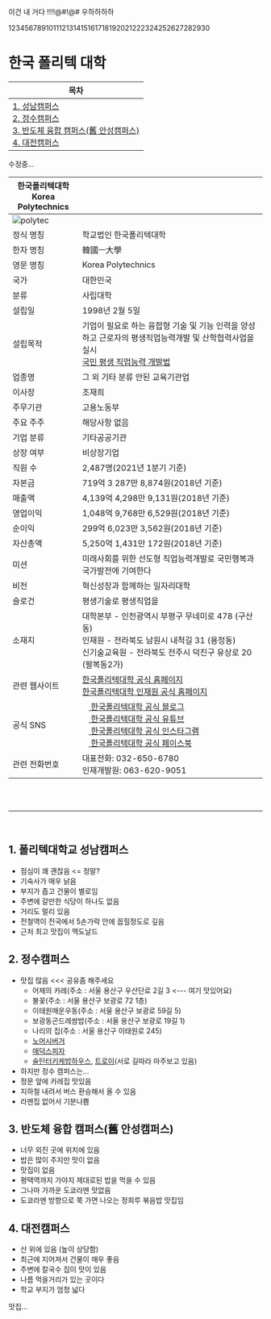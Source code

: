 이건 내 거다 !!!!@#!@#
우하하하하

123456789101112131415161718192021222324252627282930

# 한국 폴리텍 대학

|목차|
|---|
|[1. 성남캠퍼스](https://github.com/junsuk5/namuwiki#1-%ED%8F%B4%EB%A6%AC%ED%85%8D%EB%8C%80%ED%95%99%EA%B5%90-%EC%84%B1%EB%82%A8%EC%BA%A0%ED%8D%BC%EC%8A%A4)</br>[2. 정수캠퍼스](https://github.com/junsuk5/namuwiki#2-%EC%A0%95%EC%88%98%EC%BA%A0%ED%8D%BC%EC%8A%A4)</br>[3. 반도체 융합 캠퍼스(舊 안성캠퍼스)](https://github.com/junsuk5/namuwiki#3-%EB%B0%98%EB%8F%84%EC%B2%B4-%EC%9C%B5%ED%95%A9-%EC%BA%A0%ED%8D%BC%EC%8A%A4%E8%88%8A-%EC%95%88%EC%84%B1%EC%BA%A0%ED%8D%BC%EC%8A%A4)</br>[4. 대전캠퍼스](https://github.com/junsuk5/namuwiki#4-%EB%8C%80%EC%A0%84%EC%BA%A0%ED%8D%BC%EC%8A%A4)|

수정중...

| 한국폴리텍대학 </br> Korea Polytechnics                                                                            |                                                                                                                                                                                                                                                                                                                                                                                         |
| ------------------------------------------------------------------------------------------------------------------ | --------------------------------------------------------------------------------------------------------------------------------------------------------------------------------------------------------------------------------------------------------------------------------------------------------------------------------------------------------------------------------------- |
| ![polytec](https://user-images.githubusercontent.com/101073973/207779501-3134acae-3e6f-42da-b924-b52ecc2394bf.svg) |                                                                                                                                                                                                                                                                                                                                                                                         |
| 정식 명칭                                                                                                          | 학교법인 한국폴리텍대학                                                                                                                                                                                                                                                                                                                                                                 |
| 한자 명칭                                                                                                          | 韓國ㅡ大學                                                                                                                                                                                                                                                                                                                                                                              |
| 영문 명칭                                                                                                          | Korea Polytechnics                                                                                                                                                                                                                                                                                                                                                                      |
| 국가                                                                                                               | 대한민국                                                                                                                                                                                                                                                                                                                                                                                |
| 분류                                                                                                               | 사립대학                                                                                                                                                                                                                                                                                                                                                                                |
| 설립일                                                                                                             | 1998년 2월 5일                                                                                                                                                                                                                                                                                                                                                                          |
| 설립목적                                                                                                           | 기업이 필요로 하는 융합형 기술 및 기능 인력을 양성하고 근로자의 평생직업능력개발 및 산학협력사업을 실시</br>[국민 평생 직업능력 개발법](http://www.law.go.kr/%EB%B2%95%EB%A0%B9/%EA%B5%AD%EB%AF%BC%20%ED%8F%89%EC%83%9D%20%EC%A7%81%EC%97%85%EB%8A%A5%EB%A0%A5%20%EA%B0%9C%EB%B0%9C%EB%B2%95)                                                                                           |
| 업종명                                                                                                             | 그 외 기타 분류 안된 교육기관업                                                                                                                                                                                                                                                                                                                                                         |
| 이사장                                                                                                             | 조재희                                                                                                                                                                                                                                                                                                                                                                                  |
| 주무기관                                                                                                           | 고용노동부                                                                                                                                                                                                                                                                                                                                                                              |
| 주요 주주                                                                                                          | 해당사항 없음                                                                                                                                                                                                                                                                                                                                                                           |
| 기업 분류                                                                                                          | 기타공공기관                                                                                                                                                                                                                                                                                                                                                                            |
| 상장 여부                                                                                                          | 비상장기업                                                                                                                                                                                                                                                                                                                                                                              |
| 직원 수                                                                                                            | 2,487명(2021년 1분기 기준)                                                                                                                                                                                                                                                                                                                                                              |
| 자본금                                                                                                             | 719억 3 287만 8,874원(2018년 기준)                                                                                                                                                                                                                                                                                                                                                      |
| 매출액                                                                                                             | 4,139억 4,298만 9,131원(2018년 기준)                                                                                                                                                                                                                                                                                                                                                    |
| 영업이익                                                                                                           | 1,048억 9,768만 6,529원(2018년 기준)                                                                                                                                                                                                                                                                                                                                                    |
| 순이익                                                                                                             | 299억 6,023만 3,562원(2018년 기준)                                                                                                                                                                                                                                                                                                                                                      |
| 자산총액                                                                                                           | 5,250억 1,431만 172원(2018년 기준)                                                                                                                                                                                                                                                                                                                                                      |
| 미션                                                                                                               | 미래사회를 위한 선도형 직업능력개발로 국민행복과 국가발전에 기여한다                                                                                                                                                                                                                                                                                                                    |
| 비전                                                                                                               | 혁신성장과 함께하는 일자리대학                                                                                                                                                                                                                                                                                                                                                          |
| 슬로건                                                                                                             | 평생기술로 평생직업을                                                                                                                                                                                                                                                                                                                                                                   |
| 소재지                                                                                                             | 대학본부 - 인천광역시 부평구 무네미로 478 (구산동) </br> 인재원 - 전라북도 남원시 내척길 31 (용정동) </br> 신기술교육원 - 전라북도 전주시 덕진구 유상로 20 (팔복동2가)                                                                                                                                                                                                                  |
| 관련 웹사이트                                                                                                      | [한국폴리텍대학 공식 홈페이지](http://www.kopo.ac.kr/)</br>[한국폴리텍대학 인재원 공식 홈페이지](http://www.kopo.ac.kr/namwon/index.do)                                                                                                                                                                                                                                                 |
| 공식 SNS|[<img src="https://user-images.githubusercontent.com/101073973/207798290-d99bd144-84a3-4fb5-9223-811464d0e98f.png" width="13" height="13"/> 한국폴리텍대학 공식 블로그](https://blog.naver.com/love_kopo)</br>[<img src="https://user-images.githubusercontent.com/101073973/207801173-de03d5f0-6607-4975-9452-fdf56f4f78ee.png" width="13" height="auto"/> 한국폴리텍대학 공식 유튜브](https://www.youtube.com/channel/UCrIrj8hjj48Yulj9_oeYApQ)</br> [<img src="https://user-images.githubusercontent.com/101073973/207801578-3e82182a-7371-4f1d-9728-caea8d258385.png" width="13" height="auto"/> 한국폴리텍대학 공식 인스타그램](https://www.instagram.com/korea_polytechnics)</br>[<img src="https://user-images.githubusercontent.com/101073973/207802143-d2f5cc06-76ac-429e-b371-ca624977a84b.png" width="13" height="auto"/> 한국폴리텍대학 공식 페이스북](https://www.facebook.com/koposns)|
| 관련 전화번호                                                                                                      | 대표전화: 032-650-6780</br>인재개발원: 063-620-9051                                                                                                                                                                                                                                                                                                                                     |


</br></br>
<hr>
</br>

## 1. 폴리텍대학교 성남캠퍼스

- 점심이 꽤 괜찮음 <= 정말?
- 기숙사가 매우 낡음
- 부지가 좁고 건물이 별로임
- 주변에 갈만한 식당이 하나도 없음
- 거리도 멀리 있음
- 전철역이 전국에서 5손가락 안에 꼽힐정도로 깊음
- 근처 최고 맛집이 맥도날드

## 2. 정수캠퍼스

- 맛집 많음 <<< 공유좀 해주세요
    - 어제의 카레(주소 : 서울 용산구 우산단로 2길 3    <--- 여기 맛있어요)
    - 불꽃(주소 : 서울 용산구 보광로 72 1층)
    - 이태원매운우동(주소 : 서울 용산구 보광로 59길 5)
    - 보광동곤드레쌈밥(주소 : 서울 용산구 보광로 19길 1)
    - 나리의 집(주소 : 서울 용산구 이태원로 245)
    - [노머시버거](https://place.map.kakao.com/768734904)
    - [매덕스피자](https://place.map.kakao.com/26966268)
    - [술탄터키케밥하우스](https://place.map.kakao.com/11123498), [트로이](https://place.map.kakao.com/1552783005)(서로 길따라 마주보고 있음)
- 하지만 정수 캠퍼스는...
- 정문 앞에 카레집 맛있음
- 지하철 내려서 버스 환승해서 올 수 있음
- 라멘집 없어서 기분나쁨


## 3. 반도체 융합 캠퍼스(舊 안성캠퍼스)

- 너무 외진 곳에 위치에 있음
- 밥은 많이 주지만 맛이 없음
- 맛집이 없음
- 평택역까지 가야지 제대로된 밥을 먹을 수 있음
- 그나마 가까운 도쿄라멘 맛없음
- 도쿄라멘 방향으로 쭉 가면 나오는 정희루 볶음밥 맛집임

## 4. 대전캠퍼스

- 산 위에 있음 (높이 상당함)
- 최근에 지어져서 건물이 매우 좋음
- 주변에 칼국수 집이 맛이 있음
- 나름 먹을거리가 있는 곳이다
- 학교 부지가 엄청 넓다


맛집...
